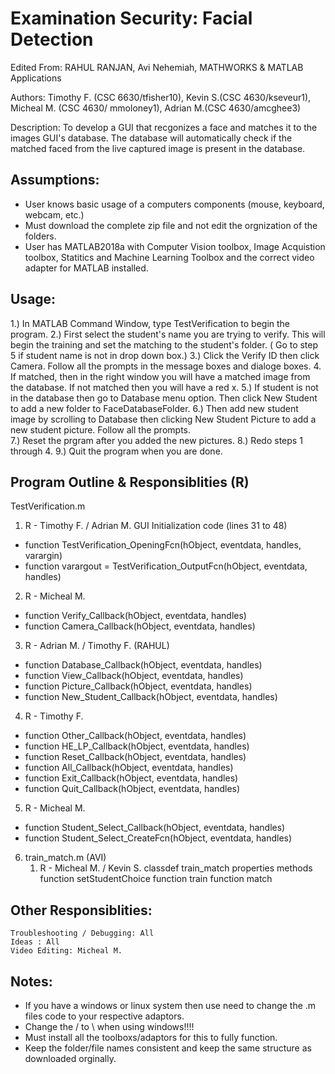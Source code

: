 # Examination Security: Facial Detection

Edited From: RAHUL RANJAN, Avi Nehemiah, MATHWORKS & MATLAB Applications

Authors: Timothy F. (CSC 6630/tfisher10), Kevin S.(CSC 4630/kseveur1), Micheal M.
(CSC 4630/ mmoloney1), Adrian M.(CSC 4630/amcghee3)

Description: To develop a GUI that recgonizes a face and matches it to the
images GUI's database. The database will automatically check if the
matched faced from the live captured image is present in the database.
 
## Assumptions: 
- User knows basic usage of a computers components (mouse, keyboard,
webcam, etc.)
- Must download the complete zip file and not edit the orgnization of the folders. 
- User has MATLAB2018a with Computer Vision toolbox, Image Acquistion
toolbox,  Statitics and Machine Learning Toolbox and the 
correct video adapter for MATLAB installed. 

## Usage:
1.) In MATLAB Command Window, type TestVerification to begin the program. 
2.) First select the student's name you are trying to verify. This will begin the training and set the matching to the student's folder. ( Go to step 5 if student name is not in drop down box.)
3.) Click the Verify ID then click Camera. Follow all the prompts in the message boxes and dialoge boxes.
4.  If matched, then in the right window you will have a matched image from the database. If not matched then you will have a red x. 
5.) If student is not in the database then go to Database menu option. Then click New Student to add a new folder to FaceDatabaseFolder. 
6.) Then add new student image by scrolling to Database then clicking New Student Picture to add a new student picture. Follow all the prompts.  
7.) Reset the prgram after you added the new pictures. 
8.) Redo steps 1 through 4. 
9.) Quit the program when you are done.  

## Program Outline & Responsiblities (R)

TestVerification.m
1. R - Timothy F. / Adrian M. GUI Initialization code (lines 31 to 48)
- function TestVerification_OpeningFcn(hObject, eventdata, handles, varargin)
- function varargout = TestVerification_OutputFcn(hObject, eventdata, handles)
    
2. R - Micheal M. 
- function Verify_Callback(hObject, eventdata, handles) 
- function Camera_Callback(hObject, eventdata, handles)

3. R - Adrian M. / Timothy F. (RAHUL)
- function Database_Callback(hObject, eventdata, handles)
- function View_Callback(hObject, eventdata, handles)
- function Picture_Callback(hObject, eventdata, handles)
- function New_Student_Callback(hObject, eventdata, handles)

4. R - Timothy F. 
- function Other_Callback(hObject, eventdata, handles)
- function HE_LP_Callback(hObject, eventdata, handles)
- function Reset_Callback(hObject, eventdata, handles)
- function All_Callback(hObject, eventdata, handles)
- function Exit_Callback(hObject, eventdata, handles)
- function Quit_Callback(hObject, eventdata, handles)

5. R - Micheal M. 
- function Student_Select_Callback(hObject, eventdata, handles)
- function Student_Select_CreateFcn(hObject, eventdata, handles)


6. train_match.m (AVI)
    1. R - Micheal M. / Kevin S.
        classdef train_match
            properties
            methods
                function setStudentChoice
                function train
                function match

## Other Responsiblities:
    Troubleshooting / Debugging: All
    Ideas : All
    Video Editing: Micheal M. 

## Notes: 
- If you have a windows or linux system then use need to change the .m files code
  to your respective adaptors.
- Change the / to \ when using windows!!!!
- Must install all the toolboxs/adaptors for this to fully function. 
- Keep the folder/file names consistent and keep the same structure as downloaded orginally.  

